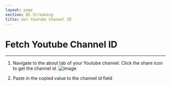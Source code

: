 ```yaml
---
layout: page
section: B1 Streaming
title: Get Youtube Channel ID
---
```


# Fetch Youtube Channel ID

---

1. Navigate to the about tab of your Youtube channel. Click the share icon to get the channel id.
   ![image](https://github.com/ChurchApps/ChurchAppsSupport/assets/1447203/adfd4155-dd4c-4881-b7c0-2b27f41b8c8a)

2. Paste in the copied value to the channel id field
